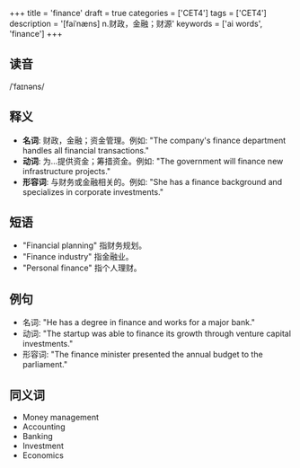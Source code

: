+++
title = 'finance'
draft = true
categories = ['CET4']
tags = ['CET4']
description = '[faiˈnæns] n.财政，金融；财源'
keywords = ['ai words', 'finance']
+++

## 读音
/ˈfaɪnəns/

## 释义
- **名词**: 财政，金融；资金管理。例如: "The company's finance department handles all financial transactions."
- **动词**: 为...提供资金；筹措资金。例如: "The government will finance new infrastructure projects."
- **形容词**: 与财务或金融相关的。例如: "She has a finance background and specializes in corporate investments."

## 短语
- "Financial planning" 指财务规划。
- "Finance industry" 指金融业。
- "Personal finance" 指个人理财。

## 例句
- 名词: "He has a degree in finance and works for a major bank."
- 动词: "The startup was able to finance its growth through venture capital investments."
- 形容词: "The finance minister presented the annual budget to the parliament."

## 同义词
- Money management
- Accounting
- Banking
- Investment
- Economics

